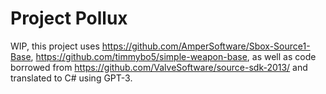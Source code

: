 # Project Pollux

WIP, this project uses https://github.com/AmperSoftware/Sbox-Source1-Base, https://github.com/timmybo5/simple-weapon-base, as well as code borrowed from https://github.com/ValveSoftware/source-sdk-2013/ and translated to C# using GPT-3.
